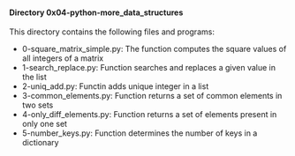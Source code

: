 #### Directory 0x04-python-more_data_structures
This directory contains the following files and programs:
* 0-square_matrix_simple.py: The function computes the square values of all integers of a matrix
* 1-search_replace.py: Function searches and replaces a given value in the list
* 2-uniq_add.py: Functin adds unique integer in a list
* 3-common_elements.py: Function returns a set of common elements in two sets
* 4-only_diff_elements.py: Function returns a set of elements present in only one set
* 5-number_keys.py: Function determines the number of keys in a dictionary

